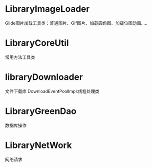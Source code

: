 # LibraryImageLoader
Glide图片加载工具类：普通图片、Gif图片、加载圆角图、加载位图动画.....

# LibraryCoreUtil
常用方法工具类

# libraryDownloader
文件下载库
DownloadEventPoolImpl:线程处理类

# LibraryGreenDao
数据库操作

# LibraryNetWork
网络请求

